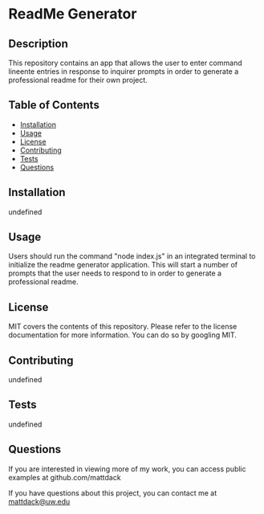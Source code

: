 # ReadMe Generator 

## Description
This repository contains an app that allows the user to enter command lineente entries in response to inquirer prompts in order to generate a professional readme for their own project.

## Table of Contents

- [Installation](#installation)
- [Usage](#usage)
- [License](#license)
- [Contributing](#contributing)
- [Tests](#tests)
- [Questions](#questions)

## Installation
undefined

## Usage
Users should run the command "node index.js" in an integrated terminal to initialize the readme generator application. This will start a number of prompts that the user needs to respond to in order to generate a professional readme.

## License
MIT covers the contents of this repository. Please refer to the license documentation for more information. You can do so by googling MIT.

## Contributing
undefined

## Tests
undefined

## Questions
If you are interested in viewing more of my work, you can access public examples at github.com/mattdack

If you have questions about this project, you can contact me at mattdack@uw.edu
